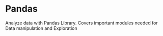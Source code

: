 # Pandas
Analyze data with Pandas Library. Covers important modules needed for Data manipulation and Exploration

